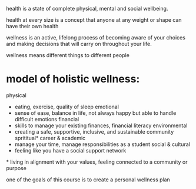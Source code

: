 health is a state of complete physical, mental and social wellbeing.

health at every size is a concept that anyone at any weight or shape can have their own health

wellness is an active, lifelong process of becoming aware of your choices and making decisions that will carry on throughout your life. 

wellness means different things to different people

# model of holistic wellness:
physical
  - eating, exercise, quality of sleep
emotional
  - sense of ease, balance in life, not always happy but able to handle difficult emotions
financial
  - skills to manage your existing finances, financial literacy
environmental
  - creating a safe, supportive, inclusive, and sustainable community 
sprititual*
career & academic
  - manage your time, manage responsibilities as a student
social & cultural
  - feeling like you have a social support network

\* living in alignment with your values, feeling connected to a community or purpose

one of the goals of this course is to create a personal wellness plan


